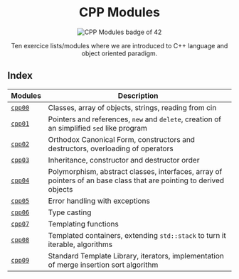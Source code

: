 <div align="center">
	<h1>CPP Modules</h1>
	<img src="https://i.imgur.com/tRBvCcf.png" alt="CPP Modules badge of 42"/>
	<p align="center">Ten exercice lists/modules where we are introduced to C++ language and object oriented paradigm.</p>
</div>

## Index
| Modules | Description |
|---------|-------------|
|[`cpp00`](https://github.com/alissonmarcs/cpp/tree/main/cpp00)| Classes, array of objects, strings, reading from cin |
|[`cpp01`](https://github.com/alissonmarcs/cpp/tree/main/cpp01)| Pointers and references, `new` and `delete`, creation of an simplified `sed` like program |
|[`cpp02`](https://github.com/alissonmarcs/cpp/tree/main/cpp02)| Orthodox Canonical Form, constructors and destructors, overloading of operators |
|[`cpp03`](https://github.com/alissonmarcs/cpp/tree/main/cpp03)| Inheritance, constructor and destructor order |
|[`cpp04`](https://github.com/alissonmarcs/cpp/tree/main/cpp04)| Polymorphism, abstract classes, interfaces, array of pointers of an base class that are pointing to derived objects |
|[`cpp05`](https://github.com/alissonmarcs/cpp/tree/main/cpp05)| Error handling with exceptions |
|[`cpp06`](https://github.com/alissonmarcs/cpp/tree/main/cpp06)| Type casting |
|[`cpp07`](https://github.com/alissonmarcs/cpp/tree/main/cpp07)| Templating functions |
|[`cpp08`](https://github.com/alissonmarcs/cpp/tree/main/cpp08)| Templated containers, extending `std::stack` to turn it iterable, algorithms |
|[`cpp09`](https://github.com/alissonmarcs/cpp/tree/main/cpp09)| Standard Template Library, iterators, implementation of merge insertion sort algorithm |